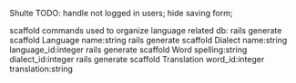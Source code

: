 Shulte TODO:
handle not logged in users;
hide saving form;

scaffold commands used to organize language related db:
rails generate scaffold Language name:string
rails generate scaffold Dialect name:string language_id:integer
rails generate scaffold Word spelling:string dialect_id:integer
rails generate scaffold Translation word_id:integer translation:string
